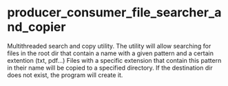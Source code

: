 # producer_consumer_file_searcher_and_copier
Multithreaded search and copy utility. 
The utility will allow searching for files in the root dir that contain a name with a given pattern and a certain extention (txt, pdf...) 
Files with a specific extension that contain this pattern in their name will be copied to a specified directory.
If the destination dir does not exist, the program will create it.
